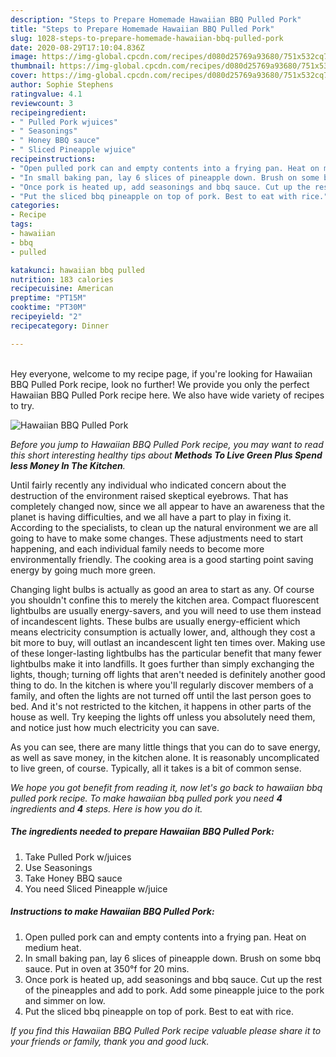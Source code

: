 ```yaml
---
description: "Steps to Prepare Homemade Hawaiian BBQ Pulled Pork"
title: "Steps to Prepare Homemade Hawaiian BBQ Pulled Pork"
slug: 1028-steps-to-prepare-homemade-hawaiian-bbq-pulled-pork
date: 2020-08-29T17:10:04.836Z
image: https://img-global.cpcdn.com/recipes/d080d25769a93680/751x532cq70/hawaiian-bbq-pulled-pork-recipe-main-photo.jpg
thumbnail: https://img-global.cpcdn.com/recipes/d080d25769a93680/751x532cq70/hawaiian-bbq-pulled-pork-recipe-main-photo.jpg
cover: https://img-global.cpcdn.com/recipes/d080d25769a93680/751x532cq70/hawaiian-bbq-pulled-pork-recipe-main-photo.jpg
author: Sophie Stephens
ratingvalue: 4.1
reviewcount: 3
recipeingredient:
- " Pulled Pork wjuices"
- " Seasonings"
- " Honey BBQ sauce"
- " Sliced Pineapple wjuice"
recipeinstructions:
- "Open pulled pork can and empty contents into a frying pan. Heat on medium heat."
- "In small baking pan, lay 6 slices of pineapple down. Brush on some bbq sauce. Put in oven at 350°f for 20 mins."
- "Once pork is heated up, add seasonings and bbq sauce. Cut up the rest of the pineapples and add to pork. Add some pineapple juice to the pork and simmer on low."
- "Put the sliced bbq pineapple on top of pork. Best to eat with rice."
categories:
- Recipe
tags:
- hawaiian
- bbq
- pulled

katakunci: hawaiian bbq pulled 
nutrition: 183 calories
recipecuisine: American
preptime: "PT15M"
cooktime: "PT30M"
recipeyield: "2"
recipecategory: Dinner

---
```

<br>
Hey everyone, welcome to my recipe page, if you're looking for Hawaiian BBQ Pulled Pork recipe, look no further! We provide you only the perfect Hawaiian BBQ Pulled Pork recipe here. We also have wide variety of recipes to try.
<br>


![Hawaiian BBQ Pulled Pork](https://img-global.cpcdn.com/recipes/d080d25769a93680/751x532cq70/hawaiian-bbq-pulled-pork-recipe-main-photo.jpg)

<i>Before you jump to Hawaiian BBQ Pulled Pork recipe, you may want to read this short interesting healthy tips about 
<strong>Methods To Live Green Plus Spend less Money In The Kitchen</strong>.</i>
</br>

Until fairly recently any individual who indicated concern about the destruction of the environment raised skeptical eyebrows. That has completely changed now, since we all appear to have an awareness that the planet is having difficulties, and we all have a part to play in fixing it. According to the specialists, to clean up the natural environment we are all going to have to make some changes. These adjustments need to start happening, and each individual family needs to become more environmentally friendly. The cooking area is a good starting point saving energy by going much more green.

Changing light bulbs is actually as good an area to start as any. Of course you shouldn't confine this to merely the kitchen area. Compact fluorescent lightbulbs are usually energy-savers, and you will need to use them instead of incandescent lights. These bulbs are usually energy-efficient which means electricity consumption is actually lower, and, although they cost a bit more to buy, will outlast an incandescent light ten times over. Making use of these longer-lasting lightbulbs has the particular benefit that many fewer lightbulbs make it into landfills. It goes further than simply exchanging the lights, though; turning off lights that aren't needed is definitely another good thing to do. In the kitchen is where you'll regularly discover members of a family, and often the lights are not turned off until the last person goes to bed. And it's not restricted to the kitchen, it happens in other parts of the house as well. Try keeping the lights off unless you absolutely need them, and notice just how much electricity you can save.

As you can see, there are many little things that you can do to save energy, as well as save money, in the kitchen alone. It is reasonably uncomplicated to live green, of course. Typically, all it takes is a bit of common sense.


<i>We hope you got benefit from reading it, now let's go back to hawaiian bbq pulled pork recipe. To make hawaiian bbq pulled pork you need <strong>4</strong> ingredients and <strong>4</strong> steps. Here is how you do it.
</i>

##### The ingredients needed to prepare Hawaiian BBQ Pulled Pork:

1. Take  Pulled Pork w/juices
1. Use  Seasonings
1. Take  Honey BBQ sauce
1. You need  Sliced Pineapple w/juice


##### Instructions to make Hawaiian BBQ Pulled Pork:

1. Open pulled pork can and empty contents into a frying pan. Heat on medium heat.
1. In small baking pan, lay 6 slices of pineapple down. Brush on some bbq sauce. Put in oven at 350°f for 20 mins.
1. Once pork is heated up, add seasonings and bbq sauce. Cut up the rest of the pineapples and add to pork. Add some pineapple juice to the pork and simmer on low.
1. Put the sliced bbq pineapple on top of pork. Best to eat with rice.


<i>If you find this Hawaiian BBQ Pulled Pork recipe valuable please share it to your friends or family, thank you and good luck.</i>
